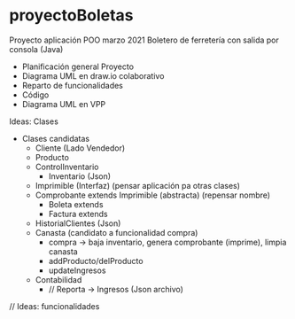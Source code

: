 # proyectoBoletas

Proyecto aplicación POO		marzo 2021
Boletero de ferretería con salida por consola (Java)

- Planificación general Proyecto
- Diagrama UML en draw.io colaborativo
- Reparto de funcionalidades
- Código
- Diagrama UML en VPP

Ideas: Clases
- Clases candidatas
    - Cliente (Lado Vendedor)
    - Producto
    - ControlInventario 
        - Inventario (Json)
    - Imprimible (Interfaz) (pensar aplicación pa otras clases)
    - Comprobante extends Imprimible (abstracta) (repensar nombre)
        - Boleta extends
        - Factura extends
    - HistorialClientes (Json)
    - Canasta (candidato a funcionalidad compra)
        - compra -> baja inventario, genera comprobante (imprime), limpia canasta
        - addProducto/delProducto
        - updateIngresos
    - Contabilidad 
        - // Reporta -> Ingresos (Json archivo)

// Ideas: funcionalidades
